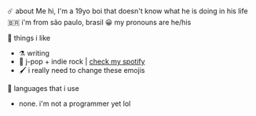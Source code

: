 ☄️ about Me
hi, I'm a 19yo boi that doesn't know what he is doing in his life
🇧🇷 i'm from são paulo, brasil
😀 my pronouns are he/his

💌 things i like
* ⚗️ writing
* 🎵 j-pop + indie rock | [check my spotify](https://open.spotify.com/user/jawj49qinebgdkt15jgo6lz6c)
* 🖌️ i really need to change these emojis

🤌 languages that i use
* none. i'm not a programmer yet lol
